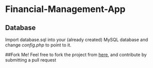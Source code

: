 Financial-Management-App
========================


## Database
Import database.sql into your (already created) MySQL database and change *config.php* to point to it.

##Fork Me!
Feel free to fork the project from [here](https://github.com/npfedwards/Financial-Management-App), and contribute by submitting a pull request